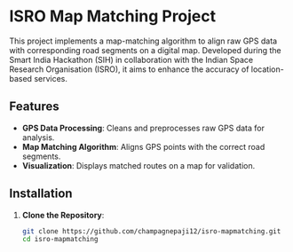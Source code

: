 
# ISRO Map Matching Project

This project implements a map-matching algorithm to align raw GPS data with corresponding road segments on a digital map. Developed during the Smart India Hackathon (SIH) in collaboration with the Indian Space Research Organisation (ISRO), it aims to enhance the accuracy of location-based services.

## Features

- **GPS Data Processing**: Cleans and preprocesses raw GPS data for analysis.
- **Map Matching Algorithm**: Aligns GPS points with the correct road segments.
- **Visualization**: Displays matched routes on a map for validation.

## Installation

1. **Clone the Repository**:
   ```bash
   git clone https://github.com/champagnepaji12/isro-mapmatching.git
   cd isro-mapmatching
